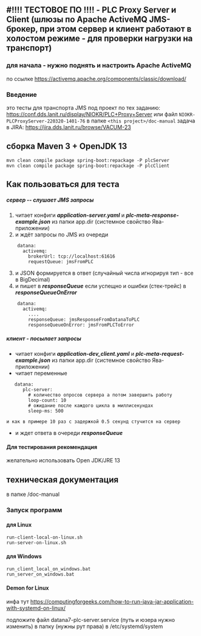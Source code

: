 #!!!! ТЕСТОВОЕ ПО !!!! - PLC Proxy Server и Client 
****(шлюзы по Apache ActiveMQ JMS-брокер, при этом сервер и клиент работают**** 
****в холостом режиме - для проверки нагрузки на транспорт)****
---

### для начала - нужно поднять и настроить Apache ActiveMQ
по ссылке https://activemq.apache.org/components/classic/download/

### Введение
это тесты для транспорта JMS под проект по тех заданию: https://conf.dds.lanit.ru/display/NIOKR/PLC+Proxy+Server
или файл `NIOKR-PLCProxyServer-220320-1401-76` в папке `<this project>/doc-manual`
задача в JIRA: https://jira.dds.lanit.ru/browse/VACUM-23
## сборка Maven 3 + OpenJDK 13
```
mvn clean compile package spring-boot:repackage -P plcServer
mvn clean compile package spring-boot:repackage -P plcClient
```
## Как пользоваться для теста
##### сервер -- слушает JMS запросы 
1. читает конфиги ***application-server.yaml*** и ***plc-meta-response-example.json*** из папки app.dir (системное свойство Ява-приложении)
2. и ждёт запросы по JMS из очереди
```
    datana:
      activemq:
        brokerUrl: tcp://localhost:61616
        requestQueue: jmsFromPLC
```    
3. и JSON формируется в ответ (случайный числа игнорируя тип - все в BigDecimal)
4. и пишет в ***responseQueue*** если успещно и ошибки (стек-трейс) в ***responseQueueOnError***
```
    datana:
      activemq:
        ....
        responseQueue: jmsResponseFromDatanaToPLC
        responseQueueOnError: jmsFromPLCToError
```
##### клиент - посылает запросы
* читает конфиги ***application-dev_client.yaml*** и ***plc-meta-request-example.json*** из папки app.dir (системное свойство Ява-приложении)
* читает переменные
``` 
   datana:
      plc-server:
        # количество опросов сервера а потом завершить работу
        loop-count: 10
        # ожидание после каждого цикла в миллисекундах
        sleep-ms: 500
```    
    и как в примере 10 раз с задержкой 0.5 секунд стучится на сервер
* и ждет ответа в очереди ***responseQueue***
        
#### Для тестирования рекомендация
желательно использовать Open JDK/JRE 13
    
## техническая документация 
в папке <this project>/doc-manual

### Запуск программ
#### для Linux
```
run-client-local-on-linux.sh
run-server-on-linux.sh
```

#### для Windows
```
run_client_local_on_windows.bat
run_server_on_windows.bat
```

#### Demon for Linux
инфа тут 
https://computingforgeeks.com/how-to-run-java-jar-application-with-systemd-on-linux/

подложите файл datana7-plc-server.service (путь и юзера нужно изменить) в папку (нужны рут права)
в /etc/systemd/system
